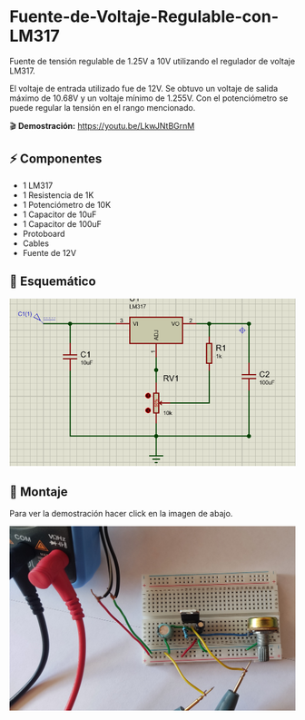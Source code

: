 # Fuente-de-Voltaje-Regulable-con-LM317
Fuente de tensión regulable de 1.25V a 10V utilizando el regulador de voltaje LM317.

El voltaje de entrada utilizado fue de 12V. 
Se obtuvo un voltaje de salida máximo de 10.68V y un voltaje mínimo de 
1.255V. Con el potenciómetro se puede regular la tensión en el rango mencionado.

🎬 **Demostración:** https://youtu.be/LkwJNtBGrnM

## ⚡ Componentes
- 1 LM317
- 1 Resistencia de 1K
- 1 Potenciómetro de 10K
- 1 Capacitor de 10uF
- 1 Capacitor de 100uF
- Protoboard
- Cables
- Fuente de 12V

## 📐 Esquemático

![alt text](./Imagenes/Diagrama.PNG)

## 🔌 Montaje
Para ver la demostración hacer click en la imagen de abajo.

[<img src="./Imagenes/Montaje1.jpg">](https://youtu.be/LkwJNtBGrnM)
